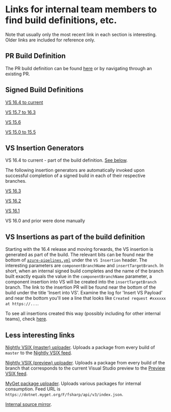 # Links for internal team members to find build definitions, etc.

Note that usually only the most recent link in each section is interesting.  Older links are included for reference only.

## PR Build Definition

The PR build definition can be found [here](https://dev.azure.com/dnceng/public/_build?definitionId=496) or by
navigating through an existing PR.

## Signed Build Definitions

[VS 16.4 to current](https://dev.azure.com/dnceng/internal/_build?definitionId=499&_a=summary)

[VS 15.7 to 16.3](https://dev.azure.com/devdiv/DevDiv/_build/index?definitionId=8978)

[VS 15.6](https://dev.azure.com/devdiv/DevDiv/_build?definitionId=7239)

[VS 15.0 to 15.5](https://dev.azure.com/devdiv/DevDiv/_build?definitionId=5037)

## VS Insertion Generators

VS 16.4 to current - part of the build definition.  [See below](#vs-insertions-as-part-of-the-build-definition).

The following insertion generators are automatically invoked upon successful completion of a signed build in each of
their respective branches.

[VS 16.3](https://dev.azure.com/devdiv/DevDiv/_release?definitionId=1839&_a=releases)

[VS 16.2](https://dev.azure.com/devdiv/DevDiv/_release?definitionId=1699&_a=releases)

[VS 16.1](https://dev.azure.com/devdiv/DevDiv/_release?definitionId=1669&_a=releases)

VS 16.0 and prior were done manually

## VS Insertions as part of the build definition

Starting with the 16.4 release and moving forwards, the VS insertion is generated as part of the build.  The relevant
bits can be found near the bottom of [`azure-pipelines.yml`](azure-pipelines.yml) under the `VS Insertion` header.  The
interesting parameters are `componentBranchName` and `insertTargetBranch`.  In short, when an internal signed build
completes and the name of the branch built exactly equals the value in the `componentBranchName` parameter, a component
insertion into VS will be created into the `insertTargetBranch` branch.  The link to the insertion PR will be found
near the bottom of the build under the title 'Insert into VS'.  Examine the log for 'Insert VS Payload' and near the
bottom you'll see a line that looks like `Created request #xxxxxx at https://...`.

To see all insertions created this way (possibly including for other internal teams), check
[here](https://dev.azure.com/devdiv/DevDiv/_git/VS/pullrequests?creatorId=122d5278-3e55-4868-9d40-1e28c2515fc4&_a=active).

## Less interesting links

[Nightly VSIX (master) uploader](https://dev.azure.com/dnceng/internal/_release?_a=releases&definitionId=70).  Uploads
a package from every build of `master` to the [Nightly VSIX feed](README.md#using-nightly-releases-in-visual-studio).

[Nightly VSIX (preview) uploader](https://dev.azure.com/dnceng/internal/_release?_a=releases&definitionId=71).  Uploads
a package from every build of the branch that corresponds to the current Visual Studio preview to the
[Preview VSIX feed](README.md#using-nightly-releases-in-visual-studio).

[MyGet package uploader](https://dev.azure.com/dnceng/internal/_release?_a=releases&definitionId=69).  Uploads various
packages for internal consumption.  Feed URL is `https://dotnet.myget.org/F/fsharp/api/v3/index.json`.

[Internal source mirror](https://dev.azure.com/dnceng/internal/_git/dotnet-fsharp).
